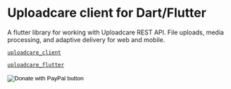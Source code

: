 # Uploadcare client for Dart/Flutter

A flutter library for working with Uploadcare REST API. File uploads, media processing, and adaptive delivery for web and mobile.

[`uploadcare_client`](https://github.com/KonstantinKai/uploadcare_client/tree/master/uploadcare_client)

[`uploadcare_flutter`](https://github.com/KonstantinKai/uploadcare_client/tree/master/uploadcare_flutter)

<form action="https://www.paypal.com/donate" method="post" target="_top">
  <input type="hidden" name="hosted_button_id" value="JVABTPLJASZWJ" />
  <input type="image" src="https://www.paypalobjects.com/en_US/i/btn/btn_donate_SM.gif" border="0" name="submit" title="PayPal - The safer, easier way to pay online!" alt="Donate with PayPal button" />
  <img alt="" border="0" src="https://www.paypal.com/en_UA/i/scr/pixel.gif" width="1" height="1" />
</form>
